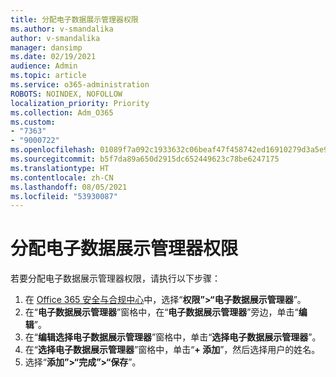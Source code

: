 ```yaml
---
title: 分配电子数据展示管理器权限
ms.author: v-smandalika
author: v-smandalika
manager: dansimp
ms.date: 02/19/2021
audience: Admin
ms.topic: article
ms.service: o365-administration
ROBOTS: NOINDEX, NOFOLLOW
localization_priority: Priority
ms.collection: Adm_O365
ms.custom:
- "7363"
- "9000722"
ms.openlocfilehash: 01089f7a092c1933632c06beaf47f458742ed16910279d3a5e90a35503bd1cbf
ms.sourcegitcommit: b5f7da89a650d2915dc652449623c78be6247175
ms.translationtype: HT
ms.contentlocale: zh-CN
ms.lasthandoff: 08/05/2021
ms.locfileid: "53930087"
---
```

# <a name="assign-ediscovery-manager-permissions"></a>分配电子数据展示管理器权限

若要分配电子数据展示管理器权限，请执行以下步骤：

1. 在 [Office 365 安全与合规中心](https://sip.protection.office.com/)中，选择“**权限”>“电子数据展示管理器**”。
2. 在“**电子数据展示管理器**”窗格中，在“**电子数据展示管理器**”旁边，单击“**编辑**”。
3. 在“**编辑选择电子数据展示管理器**”窗格中，单击“**选择电子数据展示管理器**”。
4. 在“**选择电子数据展示管理器**”窗格中，单击“**+ 添加**”，然后选择用户的姓名。
5. 选择“**添加”>“完成”>“保存**”。